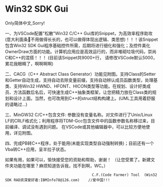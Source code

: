 # Win32 SDK Gui
Only简体中文,Sorry!

一、为VSCode配置"松散"Win32 C/C++ Gui库的Snippet，为高效率程序助攻(意大利面条🍝不用做得长长的，也可以做得体现出逻辑、类思想)！！！该Snippet包含Win32 SDK Gui程序基础控件所需，后期将进行细化和强化；及控件美化OwnerDraw方面的功能。计算机应用应是高效运行的，而非堆砌垃圾代码，崇尚C和C++的混搭！！！
(目前该Snippet共9000+行， 请修改VSCode默认5000，累花我眼睛了，啊啊啊啊)

二、CACG（C++ Abstract Class Generator）功能见附图。支持Class的Setter和Getter自动生成，支持自动去除变量前缀，支持自动辨认成员函数类型，处理基类、支持Win32 HWND、HFONT、HICON类型等功能。在规划、设计好类成员、方法函数后名后，可快速生成C++抽象类框架，让您把精力放在Class类的规划和设计上面。当然，也可改用到C++的struct结构构建上。(UML工具用着舒服的请略过...)

三、MinGW32 C/C++包含文件: 参数没有变量名称。对文件进行了Unix/Linux LF的CRLF格式化；利用程序将TDM-Gcc包含文件中的函数参数名称移过来，目前编译、调试没有遇到问题。 在VSCode或其他编辑器中，可以比较方便地使用，详见附图。

四、完成PB转C++程序，处于能用(未能实现类型自动强制转换)；目前还有一个Vba转C++应用，呈半拉子状态。

如果有用，如果可以，愉快接受您的资助和帮助，谢谢！ （让您受累了。新建文件夹功能在哪里？麻烦知道告诉我，找不到啊，WC。）

                                            C.F.(Code Farmer) Tool  (Win32 SDK RAD资深爱好者:IBMInfo78@126.com)    //爱中国!!!  
